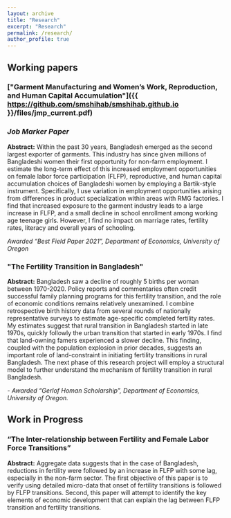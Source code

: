```yaml
---
layout: archive
title: "Research"
excerpt: "Research"
permalink: /research/
author_profile: true
---
```


## Working papers

### ["Garment Manufacturing and Women’s Work, Reproduction, and Human Capital Accumulation"]({{ https://github.com/smshihab/smshihab.github.io }}/files/jmp_current.pdf)
### *Job Marker Paper*

**Abstract:** Within the past 30 years, Bangladesh emerged as the second largest exporter of garments. This industry has since given millions of Bangladeshi women their first opportunity for non-farm employment. I estimate the long-term effect of this increased employment opportunities on female labor force participation (FLFP), reproductive, and human capital accumulation choices of Bangladeshi women by employing a Bartik-style instrument. Specifically, I use variation in employment opportunities arising from differences in product specialization within areas with RMG factories. I find that increased exposure to the garment industry leads to a large increase in FLFP, and a small decline in school enrollment among working age teenage girls. However, I find no impact on marriage rates, fertility rates, literacy and overall years of schooling.

*Awarded “Best Field Paper 2021”, Department of Economics, University of Oregon*

### "The Fertility Transition in Bangladesh"

**Abstract:** Bangladesh saw a decline of roughly 5 births per woman between 1970-2020. Policy reports and commentaries often credit successful family planning programs for this fertility transition, and the role of economic conditions remains relatively unexamined. I combine retrospective birth history data from several rounds of nationally representative surveys to estimate age-specific completed fertility rates. My estimates suggest that rural transition in Bangladesh started in late 1970s, quickly followly the urban transition that started in early 1970s. I find that land-owning famers experienced a slower decline. This finding, coupled with the population explosion in prior decades, suggests an important role of land-constraint in initiating fertility transitions in rural Bangladesh. The next phase of this research project will employ a structural model to further understand the mechanism of fertility transition in rural Bangladesh.

*- Awarded “Gerlof Homan Scholarship”, Department of Economics, University of Oregon.*

## Work in Progress

### “The Inter-relationship between Fertility and Female Labor Force Transitions”

**Abstract:** Aggregate data suggests that in the case of Bangladesh, reductions in fertility were followed by an increase in FLFP with some lag, especially in the non-farm sector. The first objective of this paper is to verify using detailed micro-data that onset of fertility transitions is followed by FLFP transitions. Second, this paper will attempt to identify the key elements of economic development that can explain the lag between FLFP transition and fertility transitions.
